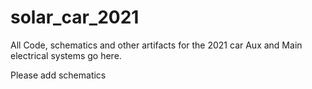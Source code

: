 # solar_car_2021

All Code, schematics and other artifacts for the 2021 car Aux and Main electrical systems go here.

Please add schematics
